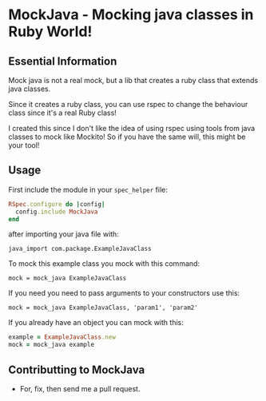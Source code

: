 # MockJava - Mocking java classes in Ruby World!

## Essential Information

Mock java is not a real mock, but a lib that creates a ruby class that extends
java classes.

Since it creates a ruby class, you can use rspec to change the behaviour class
since it's a real Ruby class!

I created this since I don't like the idea of using rspec using tools from
java classes to mock like Mockito! So if you have the same will, this might be
your tool!

## Usage

First include the module in your `spec_helper` file:

```ruby
RSpec.configure do |config|
  config.include MockJava
end
```

after importing your java file with:

`java_import com.package.ExampleJavaClass`

To mock this example class you mock with this command:

`mock = mock_java ExampleJavaClass`

If you need you need to pass arguments to your constructors use this:

`mock = mock_java ExampleJavaClass, 'param1', 'param2'`

If you already have an object you can mock with this:

```ruby
example = ExampleJavaClass.new
mock = mock_java example
```

## Contributting to MockJava

* For, fix, then send me a pull request.
